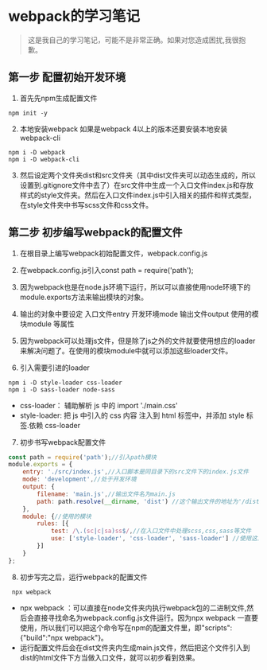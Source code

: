 # webpack的学习笔记
> 这是我自己的学习笔记，可能不是非常正确。如果对您造成困扰,我很抱歉。
## 第一步 配置初始开发环境
1. 首先先npm生成配置文件
```shell
npm init -y
```
2. 本地安装webpack 如果是webpack 4以上的版本还要安装本地安装webpack-cli
```shell
npm i -D webpack
npm i -D webpack-cli
```
3. 然后设定两个文件夹dist和src文件夹（其中dist文件夹可以动态生成的，所以设置到.gitignore文件中去了）在src文件中生成一个入口文件index.js和存放样式的style文件夹。然后在入口文件index.js中引入相关的插件和样式类型，在style文件夹中书写scss文件和css文件。

## 第二步 初步编写webpack的配置文件
1. 在根目录上编写webpack初始配置文件，webpack.config.js

2. 在webpack.config.js引入const path = require('path');

3. 因为webpack也是在node.js环境下运行，所以可以直接使用node环境下的module.exports方法来输出模块的对象。

4. 输出的对象中要设定 入口文件entry  开发环境mode 输出文件output 使用的模块module 等属性

5. 因为webpack可以处理js文件，但是除了js之外的文件就要使用想应的loader来解决问题了。在使用的模块module中就可以添加这些loader文件。

6. 引入需要引进的loader

```shell
npm i -D style-loader css-loader
npm i -D sass-loader node-sass
```
- css-loader： 辅助解析 js 中的 import './main.css'
- style-loader: 把 js 中引入的 css 内容 注入到 html 标签中，并添加 style 标签.依赖 css-loader

7. 初步书写webpack配置文件
```js
const path = require('path');//引入path模块
module.exports = {
    entry: './src/index.js',//入口脚本是同目录下的src文件下的index.js文件
    mode: 'development',//处于开发环境
    output: {
        filename: 'main.js',//输出文件名为main.js
        path: path.resolve(__dirname, 'dist') //这个输出文件的地址为'/dist',（path.resolve()方法可以把相对路径转换为绝对路径。）
    },
    module: {//使用的模块
        rules: [{
            test: /\.(sc|c|sa)ss$/,//在入口文件中处理scss,css,sass等文件
            use: ['style-loader', 'css-loader', 'sass-loader'] //使用这三个loader来协助处理以上的三种文件，而且这三个loader的处理顺序从右向左进行的。
        }]
    }
};
```

8. 初步写完之后，运行webpack的配置文件
```shell
 npx webpack
```
- npx webpack ：可以直接在node文件夹内执行webpack包的二进制文件,然后会直接寻找命名为webpack.config.js文件运行。因为npx webpack 一直要使用，所以我们可以把这个命令写在npm的配置文件里，即"scripts":{"build":"npx webpack"}。
- 运行配置文件后会在dist文件夹内生成main.js文件，然后把这个文件引入到dist的html文件下方当做入口文件，就可以初步看到效果。







